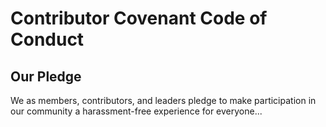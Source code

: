 # Contributor Covenant Code of Conduct

## Our Pledge

We as members, contributors, and leaders pledge to make participation in our community a harassment-free experience for everyone...

<!-- (continue full standard template from: https://www.contributor-covenant.org/version/2/1/code_of_conduct/) -->
